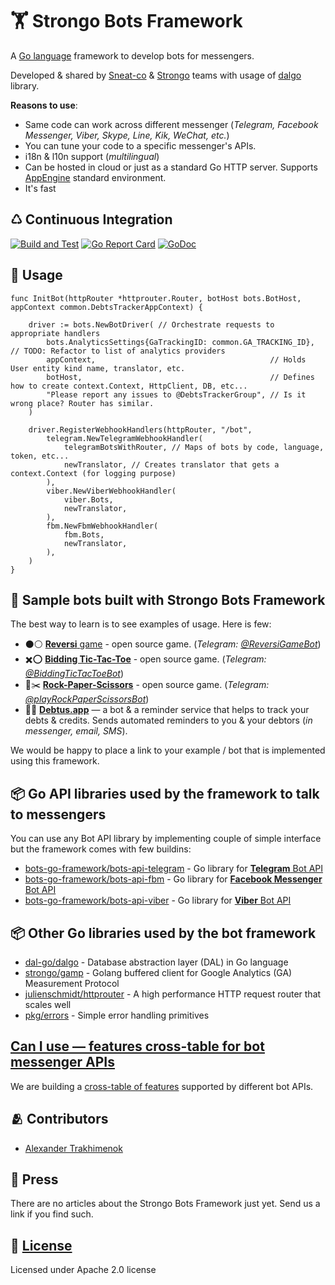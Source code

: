 # 🏋️ Strongo Bots Framework
A [Go language](https://golang.org/) framework to develop bots for messengers.

Developed & shared by [Sneat-co](https://github.com/sneat-co) & [Strongo](https://github.com/strongo) teams 
with usage of [dalgo](https://github.com/dal-go) library. 

**Reasons to use**:
 
 * Same code can work across different  messenger (_Telegram, Facebook Messenger, Viber, Skype, Line, Kik, WeChat, etc._)
 * You can tune your code to a specific messenger's APIs.
 * i18n & l10n support (_multilingual_)   
 * Can be hosted in cloud or just as a standard Go HTTP server. Supports [AppEngine](https://cloud.google.com/appengine/) standard environment.
 * It's fast   


## ♺ Continuous Integration
[![Build and Test](https://github.com/strongo/bots-framework/actions/workflows/go.yml/badge.svg)](https://github.com/bots-go-framework/bots-fw/actions/workflows/go.yml)
[![Go Report Card](https://goreportcard.com/badge/github.com/strongo/bots-framework?cache=1)](https://goreportcard.com/report/github.com/strongo/bots-framework)
[![GoDoc](https://godoc.org/github.com/strongo/bots-framework?status.svg)](https://godoc.org/github.com/strongo/bots-framework)

## 🍿 Usage

	func InitBot(httpRouter *httprouter.Router, botHost bots.BotHost, appContext common.DebtsTrackerAppContext) {
	
		driver := bots.NewBotDriver( // Orchestrate requests to appropriate handlers
			bots.AnalyticsSettings{GaTrackingID: common.GA_TRACKING_ID}, // TODO: Refactor to list of analytics providers
			appContext,                                       // Holds User entity kind name, translator, etc.
			botHost,                                          // Defines how to create context.Context, HttpClient, DB, etc...
			"Please report any issues to @DebtsTrackerGroup", // Is it wrong place? Router has similar.
		)
	
		driver.RegisterWebhookHandlers(httpRouter, "/bot",
			telegram.NewTelegramWebhookHandler(
				telegramBotsWithRouter, // Maps of bots by code, language, token, etc...
				newTranslator, // Creates translator that gets a context.Context (for logging purpose)
			),
			viber.NewViberWebhookHandler(
				viber.Bots,
				newTranslator,
			),
			fbm.NewFbmWebhookHandler(
				fbm.Bots,
				newTranslator,
			),
		)
	}

## 🤖 Sample bots built with Strongo Bots Framework
The best way to learn is to see examples of usage. Here is few:
  * ⚫⚪ [**Reversi** game](https://github.com/prizarena/reversi) - open source game. (*Telegram: [@ReversiGameBot](https://t.me/ReversiGameBot)*)
  * ✖️⭕ [**Bidding Tic-Tac-Toe**](https://github.com/prizarena/bidding-tictactoe) - open source game. (*Telegram: [@BiddingTicTacToeBot](https://t.me/BiddingTicTacToeBot)*)
  * 📃✂️ [**Rock-Paper-Scissors**](https://github.com/prizarena/rock-paper-scissors) - open source game. (*Telegram: [@playRockPaperScissorsBot](https://t.me/playRockPaperScissorsBot)*)
  * 💸📝 [**Debtus.app**](http://debtus.app/) —  a bot & a reminder service that helps to track your debts & credits.
  Sends automated reminders to you & your debtors (_in messenger, email, SMS_).

We would be happy to place a link to your example / bot that is implemented using this framework.

## 📦 Go API libraries used by the framework to talk to messengers
You can use any Bot API library by implementing couple of simple interface but the framework comes with few buildins:
  * [bots-go-framework/bots-api-telegram](https://github.com/bots-go-framework/bots-api-telegram) - Go library for [**Telegram** Bot API](https://core.telegram.org/bots/api)
  * [bots-go-framework/bots-api-fbm](https://github.com/bots-go-framework/bots-api-fbm) - Go library for [**Facebook Messenger** Bot API](https://developers.facebook.com/docs/messenger-platform)
  * [bots-go-framework/bots-api-viber](https://github.com/bots-go-framework/bots-api-viber) - Go library for [**Viber** Bot API](https://developers.viber.com/)
  
## 📦 Other Go libraries used by the bot framework
  * [dal-go/dalgo](https://github.com/dal-go/dalgo) - Database abstraction layer (DAL) in Go language
  * [strongo/gamp](https://github.com/strongo/gamp) - Golang buffered client for Google Analytics (GA) Measurement Protocol
  * [julienschmidt/httprouter](https://github.com/julienschmidt/httprouter) - A high performance HTTP request router that scales well
  * [pkg/errors](https://github.com/pkg/errors) - Simple error handling primitives

## [Can I use &mdash; features cross-table for bot messenger APIs](can-i-use-bots-api.md)
We are building a [cross-table of features](can-i-use-bots-api.md) supported by different bot APIs.
  
## 🫂 Contributors
  * [Alexander Trakhimenok](https://ie.linkedin.com/in/alexandertrakhimenok)

## 📰 Press
There are no articles about the Strongo Bots Framework just yet. Send us a link if you find such.
  
## 📜 [License](https://github.com/strongo/bots-framework/blob/master/LICENSE)
Licensed under Apache 2.0 license
